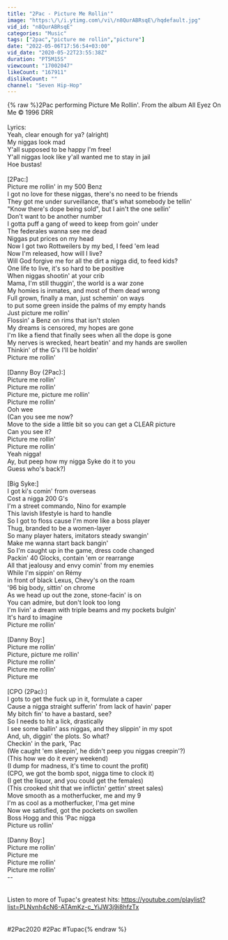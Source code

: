 ```yaml
---
title: "2Pac - Picture Me Rollin'"
image: "https:\/\/i.ytimg.com\/vi\/n8QurABRsqE\/hqdefault.jpg"
vid_id: "n8QurABRsqE"
categories: "Music"
tags: ["2pac","picture me rollin","picture"]
date: "2022-05-06T17:56:54+03:00"
vid_date: "2020-05-22T23:55:38Z"
duration: "PT5M15S"
viewcount: "17002047"
likeCount: "167911"
dislikeCount: ""
channel: "Seven Hip-Hop"
---
```

{% raw %}2Pac performing Picture Me Rollin'. From the album All Eyez On Me © 1996 DRR<br /><br />Lyrics:<br />Yeah, clear enough for ya? (alright)<br />My niggas look mad<br />Y'all supposed to be happy I'm free!<br />Y'all niggas look like y'all wanted me to stay in jail<br />Hoe bustas!<br /><br />[2Pac:]<br />Picture me rollin' in my 500 Benz<br />I got no love for these niggas, there's no need to be friends<br />They got me under surveillance, that's what somebody be tellin'<br />&quot;Know there's dope being sold&quot;, but I ain't the one sellin'<br />Don't want to be another number<br />I gotta puff a gang of weed to keep from goin' under<br />The federales wanna see me dead<br />Niggas put prices on my head<br />Now I got two Rottweilers by my bed, I feed 'em lead<br />Now I'm released, how will I live?<br />Will God forgive me for all the dirt a nigga did, to feed kids?<br />One life to live, it's so hard to be positive<br />When niggas shootin' at your crib<br />Mama, I'm still thuggin', the world is a war zone<br />My homies is inmates, and most of them dead wrong<br />Full grown, finally a man, just schemin' on ways<br />to put some green inside the palms of my empty hands<br />Just picture me rollin'<br />Flossin' a Benz on rims that isn't stolen<br />My dreams is censored, my hopes are gone<br />I'm like a fiend that finally sees when all the dope is gone<br />My nerves is wrecked, heart beatin' and my hands are swollen<br />Thinkin' of the G's I'll be holdin'<br />Picture me rollin'<br /><br />[Danny Boy (2Pac):]<br />Picture me rollin'<br />Picture me rollin'<br />Picture me, picture me rollin'<br />Picture me rollin'<br />Ooh wee<br />(Can you see me now?<br />Move to the side a little bit so you can get a CLEAR picture<br />Can you see it?<br />Picture me rollin'<br />Picture me rollin'<br />Yeah nigga!<br />Ay, but peep how my nigga Syke do it to you<br />Guess who's back?)<br /><br />[Big Syke:]<br />I got ki's comin' from overseas<br />Cost a nigga 200 G's<br />I'm a street commando, Nino for example<br />This lavish lifestyle is hard to handle<br />So I got to floss cause I'm more like a boss player<br />Thug, branded to be a women-layer<br />So many player haters, imitators steady swangin'<br />Make me wanna start back bangin'<br />So I'm caught up in the game, dress code changed<br />Packin' 40 Glocks, contain 'em or rearrange<br />All that jealousy and envy comin' from my enemies<br />While I'm sippin' on Rémy<br />in front of black Lexus, Chevy's on the roam<br />'96 big body, sittin' on chrome<br />As we head up out the zone, stone-facin' is on<br />You can admire, but don't look too long<br />I'm livin' a dream with triple beams and my pockets bulgin'<br />It's hard to imagine<br />Picture me rollin'<br /><br />[Danny Boy:]<br />Picture me rollin'<br />Picture, picture me rollin'<br />Picture me rollin'<br />Picture me rollin'<br />Picture me<br /><br />[CPO (2Pac):]<br />I gots to get the fuck up in it, formulate a caper<br />Cause a nigga straight sufferin' from lack of havin' paper<br />My bitch fin' to have a bastard, see?<br />So I needs to hit a lick, drastically<br />I see some ballin' ass niggas, and they slippin' in my spot<br />And, uh, diggin' the plots. So what?<br />Checkin' in the park, 'Pac<br />(We caught 'em sleepin', he didn't peep you niggas creepin'?)<br />(This how we do it every weekend)<br />(I dump for madness, it's time to count the profit)<br />(CPO, we got the bomb spot, nigga time to clock it)<br />(I get the liquor, and you could get the females)<br />(This crooked shit that we inflictin' gettin' street sales)<br />Move smooth as a motherfucker, me and my 9<br />I'm as cool as a motherfucker, I'ma get mine<br />Now we satisfied, got the pockets on swollen<br />Boss Hogg and this 'Pac nigga<br />Picture us rollin'<br /><br />[Danny Boy:]<br />Picture me rollin'<br />Picture me<br />Picture me rollin'<br />Picture me rollin'<br />--<br /><br /><br />Listen to more of Tupac's greatest hits: <a rel="nofollow" target="blank" href="https://youtube.com/playlist?list=PLNvnh4cN6-ATAmKz-c_YiJW3j9i8hfzTx">https://youtube.com/playlist?list=PLNvnh4cN6-ATAmKz-c_YiJW3j9i8hfzTx</a><br /><br /><br />#2Pac2020 #2Pac #Tupac{% endraw %}
